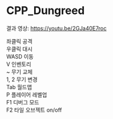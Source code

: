# CPP_Dungreed

결과 영상: https://youtu.be/2GJa40E7roc <br>

좌클릭 공격 <br>
우클릭 대시 <br>
WASD 이동 <br>
V 인벤토리 <br>
~ 무기 교체 <br>
1, 2 무기 변경 <br>
Tab 월드맵 <br>
P 플레이어 레벨업 <br>
F1 디버그 모드 <br>
F2 타일 오브젝트 on/off <br>
